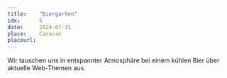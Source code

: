 ```yaml
---
title:    "Biergarten"
idx:      5
date:     2024-07-31
place:    Caracan
placeurl: 
---
```


Wir tauschen uns in entspannter Atmosphäre bei einem kühlen Bier über aktuelle Web-Themen aus.
